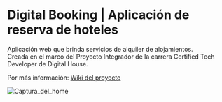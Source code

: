 # Digital Booking | Aplicación de reserva de hoteles
Aplicación web que brinda servicios de alquiler de alojamientos.<br/>
Creada en el marco del Proyecto Integrador de la carrera Certified Tech Developer de Digital House.

Por más información: [Wiki del proyecto](https://github.com/bertichelucas/Digital_Booking/wiki)

![Captura_del_home](https://user-images.githubusercontent.com/91505260/232159347-19af78eb-3902-4d14-8775-17d98e0b0b78.jpg)
